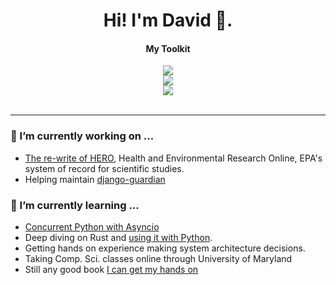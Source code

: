 <!-- Title -->
<h1 align='center'>
  Hi! I'm David 👋.
</h1>
 
<h4 align='center'>
  My Toolkit
</h4>  
<div align="center" valign="top">
  <a href="https://skillicons.dev">
    <img src="https://skillicons.dev/icons?i=bash,go,python,rust,js,ts,html,css" />
  </a>
  <br>
  <a href="https://skillicons.dev">
    <img src="https://skillicons.dev/icons?i=react,redux,django,postgres,vite,vitest" />
  </a>
  <br>
  <a href="https://skillicons.dev">
    <img src="https://skillicons.dev/icons?i=git,github,githubactions,kubernetes,gcp,aws,docker,vim,linux,terraform" />
  </a>
</div><br>


---

### 🔭 I’m currently working on ...

  - [The re-write of HERO](https://heronetnext.epa.gov/), Health and Environmental Research Online, EPA's system of record for scientific studies.
  - Helping maintain [django-guardian](https://github.com/django-guardian/django-guardian)

### 🌱 I’m currently learning ...
  
  - [Concurrent Python with Asyncio]([url](https://www.goodreads.com/book/show/57553043-python-concurrency-with-asyncio))
  - Deep diving on Rust and [using it with Python]([url](https://pyo3.rs)).
  - Getting hands on experience making system architecture decisions.
  - Taking Comp. Sci. classes online through University of Maryland
  - Still any good book [I can get my hands on](https://github.com/dpgraham4401/dpgraham4401/blob/main/my_ultimate_reading_list.md)
